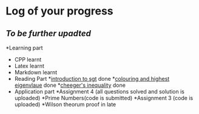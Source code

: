 # Log of your progress
## _To be further upadted_
*Learning part
 * CPP learnt
 * Latex learnt
 * Markdown learnt
* Reading Part
 *[introduction to sgt](www.cse.iitk.ac.in/users/rmittal/reports/11intro_sgt.pdf) done
 *[colouring and highest eigenvlaue](www.cse.iitk.ac.in/users/rmittal/reports/12color.pdf) done
 *[cheeger's inequality](www.cse.iitk.ac.in/users/rmittal/reports/13cheeger.pdf) done
* Application part
 *Assignment 4 (all questions solved and solution is uploaded)
 *Prime Numbers(code is submitted)
 *Assignment 3 (code is uploaded)
 *Wilson theorum proof in late

